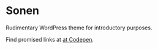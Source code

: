 Sonen
=====

Rudimentary WordPress theme for introductory purposes.

Find promised links at <a href="http://codepen.io/misund/pen/IxLmj?editors=100">at Codepen</a>.
